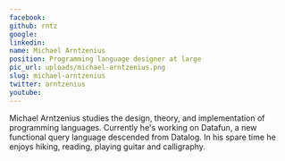 ```yaml
---
facebook: 
github: rntz
google: 
linkedin: 
name: Michael Arntzenius
position: Programming language designer at large
pic_url: uploads/michael-arntzenius.png
slug: michael-arntzenius
twitter: arntzenius
youtube: 
---
```

<p>Michael Arntzenius studies the design, theory, and implementation of programming languages. Currently he&#39;s working on Datafun, a new functional query language descended from Datalog. In his spare time he enjoys hiking, reading, playing guitar and calligraphy.</p>
